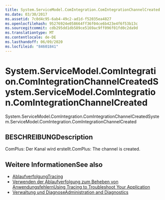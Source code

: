 ```yaml
---
title: System.ServiceModel.ComIntegration.ComIntegrationChannelCreated
ms.date: 03/30/2017
ms.assetid: 7c0d4c95-6ab4-49c2-ad1d-f52035ea4827
ms.openlocfilehash: 95276924e058664ff36f04ce6b423e4f6f53b13c
ms.sourcegitcommit: cdb295dd1db589ce5169ac9ff096f01fd0c2da9d
ms.translationtype: MT
ms.contentlocale: de-DE
ms.lasthandoff: 06/09/2020
ms.locfileid: "84601841"
---
```

# <a name="systemservicemodelcomintegrationcomintegrationchannelcreated"></a><span data-ttu-id="2ff9b-102">System.ServiceModel.ComIntegration.ComIntegrationChannelCreated</span><span class="sxs-lookup"><span data-stu-id="2ff9b-102">System.ServiceModel.ComIntegration.ComIntegrationChannelCreated</span></span>
<span data-ttu-id="2ff9b-103">System.ServiceModel.ComIntegration.ComIntegrationChannelCreated</span><span class="sxs-lookup"><span data-stu-id="2ff9b-103">System.ServiceModel.ComIntegration.ComIntegrationChannelCreated</span></span>  
  
## <a name="description"></a><span data-ttu-id="2ff9b-104">BESCHREIBUNG</span><span class="sxs-lookup"><span data-stu-id="2ff9b-104">Description</span></span>  
 <span data-ttu-id="2ff9b-105">ComPlus: Der Kanal wird erstellt.</span><span class="sxs-lookup"><span data-stu-id="2ff9b-105">ComPlus: The channel is created.</span></span>  
  
## <a name="see-also"></a><span data-ttu-id="2ff9b-106">Weitere Informationen</span><span class="sxs-lookup"><span data-stu-id="2ff9b-106">See also</span></span>

- [<span data-ttu-id="2ff9b-107">Ablaufverfolgung</span><span class="sxs-lookup"><span data-stu-id="2ff9b-107">Tracing</span></span>](index.md)
- [<span data-ttu-id="2ff9b-108">Verwenden der Ablaufverfolgung zum Beheben von Anwendungsfehlern</span><span class="sxs-lookup"><span data-stu-id="2ff9b-108">Using Tracing to Troubleshoot Your Application</span></span>](using-tracing-to-troubleshoot-your-application.md)
- [<span data-ttu-id="2ff9b-109">Verwaltung und Diagnose</span><span class="sxs-lookup"><span data-stu-id="2ff9b-109">Administration and Diagnostics</span></span>](../index.md)
